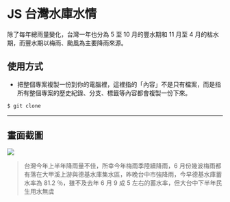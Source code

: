 # JS 台灣水庫水情

除了每年總雨量變化，台灣一年也分為 5 至 10 月的豐水期和 11 月至 4 月的枯水期，而豐水期以梅雨、颱風為主要降雨來源。

## 使用方式
- 把整個專案複製一份到你的電腦裡，這裡指的「內容」不是只有檔案，而是指所有整個專案的歷史紀錄、分支、標籤等內容都會複製一份下來。
```sh
$ git clone
```

----

## 畫面截圖
![](https://i.imgur.com/Q2MgMAK.png)
> 台灣今年上半年降雨量不佳，所幸今年梅雨季陸續降雨，6 月份幾波梅雨都有落在大甲溪上游與德基水庫集水區，昨晚台中市強降雨，今早德基水庫蓄水率為 81.2 ％，雖不及去年 6 月 9 成 5 左右的蓄水率，但大台中下半年民生用水無虞